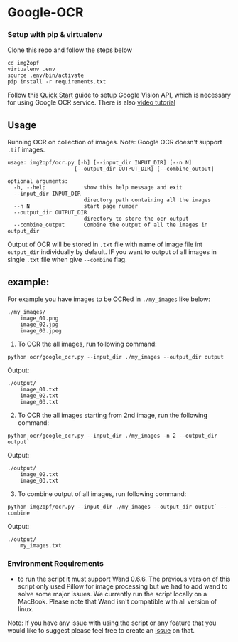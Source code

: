 # Google-OCR

### Setup with pip & virtualenv
Clone this repo and follow the steps below
```
cd img2opf
virtualenv .env
source .env/bin/activate
pip install -r requirements.txt
```
Follow this [Quick Start](https://pypi.org/project/google-cloud-vision/) guide to setup Google Vision API, which is necessary for using Google OCR service. There is also [video tutorial](https://www.youtube.com/watch?v=nMY0qDg16y4)


## Usage
Running OCR on collection of images. Note: Google OCR doesn't support `.tif` images. 
```
usage: img2opf/ocr.py [-h] [--input_dir INPUT_DIR] [--n N]
                     [--output_dir OUTPUT_DIR] [--combine_output]

optional arguments:
  -h, --help            show this help message and exit
  --input_dir INPUT_DIR
                        directory path containing all the images
  --n N                 start page number
  --output_dir OUTPUT_DIR
                        directory to store the ocr output
  --combine_output      Combine the output of all the images in output_dir
```
Output of OCR will be stored in `.txt` file with name of image file int `output_dir` individually by default.
IF you want to output of all images in single `.txt` file when give `--combine` flag.

## example:
For example you have images to be OCRed in `./my_images` like below:
```
./my_images/
    image_01.png
    image_02.jpg
    image_03.jpeg
```

1. To OCR the all images, run following command:
```
python ocr/google_ocr.py --input_dir ./my_images --output_dir output
```

Output:
```
./output/
    image_01.txt
    image_02.txt
    image_03.txt
```

2. To OCR the all images starting from 2nd image, run the following command:
```
python ocr/google_ocr.py --input_dir ./my_images -n 2 --output_dir output`
```

Output:
```
./output/
    image_02.txt
    image_03.txt
```

3. To combine output of all images, run following command:
```
python img2opf/ocr.py --input_dir ./my_images --output_dir output` --combine
```

Output:
```
./output/
    my_images.txt
```

### Environment Requirements
  - to run the script it must support Wand 0.6.6. The previous version of this script only used Pillow for image processing but we had to add wand to solve some      major issues. We currently run the script locally on a MacBook. Please note that Wand isn't compatible with all version of linux. 



Note: If you have any issue with using the script or any feature that you would like to suggest please feel free to create an [issue](https://github.com/Esukhia/Google-OCR/issues) on that.



